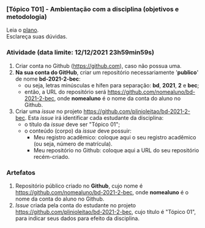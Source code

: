 ### [Tópico T01] - Ambientação com a disciplina (objetivos e metodologia)

Leia o [plano](../media/bd-2021-2-bec-plano.pdf).<br>
Esclareça suas dúvidas.<br>

### Atividade (data limite: **12/12/2021 23h59min59s**)

1. Criar conta no Github (https://github.com), caso não possua uma. 
1. **Na sua conta do GitHub**, criar um repositório necessariamente '**publico**' de nome **bd-2021-2-bec**:
   - ou seja, letras minúsculas e hífen para separação: **bd**, **2021**, **2** e **bec**;
   - então, a URL do repositório será https://github.com/nomealuno/bd-2021-2-bec, onde **nomealuno** é o nome da conta do aluno no Github.
1. Criar uma _issue_ no projeto https://github.com/plinioleitao/bd-2021-2-bec. Esta _issue_ irá identificar cada estudante da disciplina:
   - o título da _issue_ deve ser "Tópico 01";
   - o conteúdo (corpo) da _issue_ deve possuir:
     - Meu registro acadêmico: coloque aqui o seu registro acadêmico (ou seja, número de matrícula).
     - Meu repositório no Github: coloque aqui a URL do seu repositório recém-criado.
   
### Artefatos

1. Repositório público criado no **Github**, cujo nome é https://github.com/nomealuno/bd-2021-2-bec, onde **nomealuno** é o nome da conta do aluno no Github.
1. _Issue_ criada pela conta do estudante no projeto https://github.com/plinioleitao/bd-2021-2-bec, cujo título é "Tópico 01", para indicar seus dados para efeito da disciplina.
